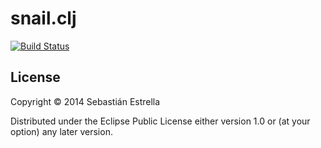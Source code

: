 # snail.clj

[![Build Status](https://travis-ci.org/sestrella/snail.clj.svg)](https://travis-ci.org/sestrella/snail.clj)

## License

Copyright © 2014 Sebastián Estrella

Distributed under the Eclipse Public License either version 1.0 or (at
your option) any later version.
